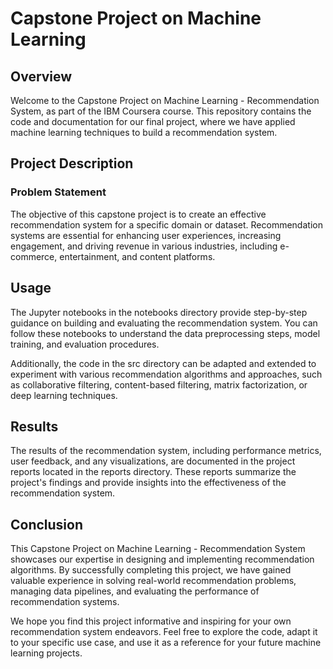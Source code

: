 # Capstone Project on Machine Learning
## Overview

Welcome to the Capstone Project on Machine Learning - Recommendation System, as part of the IBM Coursera course. This repository contains the code and documentation for our final project, where we have applied machine learning techniques to build a recommendation system.

## Project Description
### Problem Statement

The objective of this capstone project is to create an effective recommendation system for a specific domain or dataset. Recommendation systems are essential for enhancing user experiences, increasing engagement, and driving revenue in various industries, including e-commerce, entertainment, and content platforms.

## Usage

The Jupyter notebooks in the notebooks directory provide step-by-step guidance on building and evaluating the recommendation system. You can follow these notebooks to understand the data preprocessing steps, model training, and evaluation procedures.

Additionally, the code in the src directory can be adapted and extended to experiment with various recommendation algorithms and approaches, such as collaborative filtering, content-based filtering, matrix factorization, or deep learning techniques.

## Results

The results of the recommendation system, including performance metrics, user feedback, and any visualizations, are documented in the project reports located in the reports directory. These reports summarize the project's findings and provide insights into the effectiveness of the recommendation system.

## Conclusion

This Capstone Project on Machine Learning - Recommendation System showcases our expertise in designing and implementing recommendation algorithms. By successfully completing this project, we have gained valuable experience in solving real-world recommendation problems, managing data pipelines, and evaluating the performance of recommendation systems.

We hope you find this project informative and inspiring for your own recommendation system endeavors. Feel free to explore the code, adapt it to your specific use case, and use it as a reference for your future machine learning projects.

